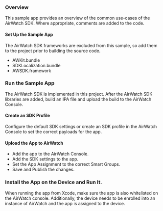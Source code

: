 ### Overview
This sample app provides an overview of the common use-cases of the AirWatch SDK. Where appropriate, comments are added to the code.

#### Set Up the Sample App
The AirWatch SDK frameworks are excluded from this sample, so add them to the project prior to building the source code.

* AWKit.bundle
* SDKLocalization.bundle
* AWSDK.framework

### Run the Sample App
The AirWatch SDK is implemented in this project. After the AirWatch SDK libraries are added, build an IPA file and upload the build to the AirWatch Console.

#### Create an SDK Profile
Configure the default SDK settings or create an SDK profile in the AirWatch Console to set the correct payloads for the app.

#### Upload the App to AirWatch
* Add the app to the AirWatch Console.
* Add the SDK settings to the app.
* Set the App Assignment to the correct Smart Groups.
* Save and Publish the changes.

### Install the App on the Device and Run It.
When running the app from Xcode, make sure the app is also whitelisted on the AirWatch console. Additionally, the device needs to be enrolled into an instance of AirWatch and the app is assigned to the device.


